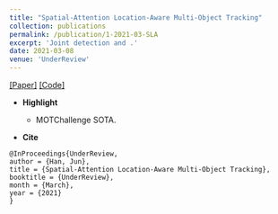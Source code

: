 ```yaml
---
title: "Spatial-Attention Location-Aware Multi-Object Tracking"
collection: publications
permalink: /publication/1-2021-03-SLA
excerpt: 'Joint detection and .'
date: 2021-03-08
venue: 'UnderReview'
---
```


[[Paper]]() [[Code]](https://github.com/JunnHan/SLATracker)

- **Highlight**
	- MOTChallenge SOTA.

- **Cite**
```
@InProceedings{UnderReview,
author = {Han, Jun},
title = {Spatial-Attention Location-Aware Multi-Object Tracking},
booktitle = {UnderReview},
month = {March},
year = {2021}
}
```
